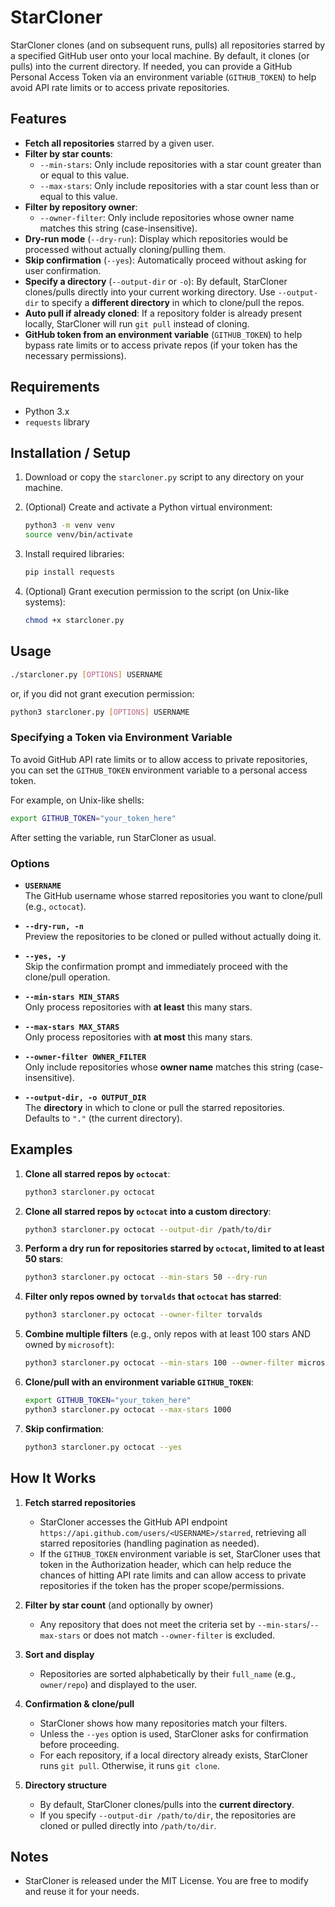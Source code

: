 # StarCloner

StarCloner clones (and on subsequent runs, pulls) all repositories starred by a specified GitHub user onto your local machine. By default, it clones (or pulls) into the current directory. If needed, you can provide a GitHub Personal Access Token via an environment variable (`GITHUB_TOKEN`) to help avoid API rate limits or to access private repositories.

## Features

- **Fetch all repositories** starred by a given user.
- **Filter by star counts**:
  - `--min-stars`: Only include repositories with a star count greater than or equal to this value.
  - `--max-stars`: Only include repositories with a star count less than or equal to this value.
- **Filter by repository owner**:
  - `--owner-filter`: Only include repositories whose owner name matches this string (case-insensitive).
- **Dry-run mode** (`--dry-run`): Display which repositories would be processed without actually cloning/pulling them.
- **Skip confirmation** (`--yes`): Automatically proceed without asking for user confirmation.
- **Specify a directory** (`--output-dir` or `-o`): By default, StarCloner clones/pulls directly into your current working directory. Use `--output-dir` to specify a **different directory** in which to clone/pull the repos.
- **Auto pull if already cloned**: If a repository folder is already present locally, StarCloner will run `git pull` instead of cloning.
- **GitHub token from an environment variable** (`GITHUB_TOKEN`) to help bypass rate limits or to access private repos (if your token has the necessary permissions).

## Requirements

- Python 3.x
- `requests` library

## Installation / Setup

1. Download or copy the `starcloner.py` script to any directory on your machine.
2. (Optional) Create and activate a Python virtual environment:

   ```bash
   python3 -m venv venv
   source venv/bin/activate
   ```

3. Install required libraries:

   ```bash
   pip install requests
   ```

4. (Optional) Grant execution permission to the script (on Unix-like systems):

   ```bash
   chmod +x starcloner.py
   ```

## Usage

```bash
./starcloner.py [OPTIONS] USERNAME
```

or, if you did not grant execution permission:

```bash
python3 starcloner.py [OPTIONS] USERNAME
```

### Specifying a Token via Environment Variable

To avoid GitHub API rate limits or to allow access to private repositories,  
you can set the `GITHUB_TOKEN` environment variable to a personal access token.

For example, on Unix-like shells:

```bash
export GITHUB_TOKEN="your_token_here"
```

After setting the variable, run StarCloner as usual.

### Options

- **`USERNAME`**  
  The GitHub username whose starred repositories you want to clone/pull (e.g., `octocat`).

- **`--dry-run, -n`**  
  Preview the repositories to be cloned or pulled without actually doing it.

- **`--yes, -y`**  
  Skip the confirmation prompt and immediately proceed with the clone/pull operation.

- **`--min-stars MIN_STARS`**  
  Only process repositories with **at least** this many stars.

- **`--max-stars MAX_STARS`**  
  Only process repositories with **at most** this many stars.

- **`--owner-filter OWNER_FILTER`**  
  Only include repositories whose **owner name** matches this string (case-insensitive).

- **`--output-dir, -o OUTPUT_DIR`**  
  The **directory** in which to clone or pull the starred repositories.  
  Defaults to `"."` (the current directory).

## Examples

1. **Clone all starred repos by `octocat`**:

   ```bash
   python3 starcloner.py octocat
   ```

2. **Clone all starred repos by `octocat` into a custom directory**:

   ```bash
   python3 starcloner.py octocat --output-dir /path/to/dir
   ```

3. **Perform a dry run for repositories starred by `octocat`, limited to at least 50 stars**:

   ```bash
   python3 starcloner.py octocat --min-stars 50 --dry-run
   ```

4. **Filter only repos owned by `torvalds` that `octocat` has starred**:

   ```bash
   python3 starcloner.py octocat --owner-filter torvalds
   ```

5. **Combine multiple filters** (e.g., only repos with at least 100 stars AND owned by `microsoft`):

   ```bash
   python3 starcloner.py octocat --min-stars 100 --owner-filter microsoft
   ```

6. **Clone/pull with an environment variable `GITHUB_TOKEN`**:

   ```bash
   export GITHUB_TOKEN="your_token_here"
   python3 starcloner.py octocat --max-stars 1000
   ```

7. **Skip confirmation**:

   ```bash
   python3 starcloner.py octocat --yes
   ```

## How It Works

1. **Fetch starred repositories**  
   - StarCloner accesses the GitHub API endpoint `https://api.github.com/users/<USERNAME>/starred`, retrieving all starred repositories (handling pagination as needed).
   - If the `GITHUB_TOKEN` environment variable is set, StarCloner uses that token in the Authorization header, which can help reduce the chances of hitting API rate limits and can allow access to private repositories if the token has the proper scope/permissions.

2. **Filter by star count** (and optionally by owner)  
   - Any repository that does not meet the criteria set by `--min-stars`/`--max-stars` or does not match `--owner-filter` is excluded.

3. **Sort and display**  
   - Repositories are sorted alphabetically by their `full_name` (e.g., `owner/repo`) and displayed to the user.

4. **Confirmation & clone/pull**  
   - StarCloner shows how many repositories match your filters.
   - Unless the `--yes` option is used, StarCloner asks for confirmation before proceeding.
   - For each repository, if a local directory already exists, StarCloner runs `git pull`. Otherwise, it runs `git clone`.

5. **Directory structure**  
   - By default, StarCloner clones/pulls into the **current directory**.  
   - If you specify `--output-dir /path/to/dir`, the repositories are cloned or pulled directly into `/path/to/dir`.

## Notes

- StarCloner is released under the MIT License. You are free to modify and reuse it for your needs.